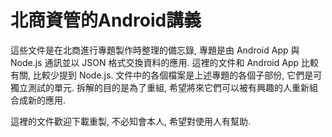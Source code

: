 # 北商資管的Android講義
這些文件是在北商進行專題製作時整理的備忘錄, 專題是由 Android App 與 Node.js 通訊並以 JSON 格式交換資料的應用. 這裡的文件和 Android App 比較有關, 比較少提到 Node.js. 文件中的各個檔案是上述專題的各個子部份, 它們是可獨立測試的單元. 拆解的目的是為了重組, 希望將來它們可以被有興趣的人重新組合成新的應用. <p>這裡的文件歡迎下載重製, 不必知會本人, 希望對使用人有幫助.
